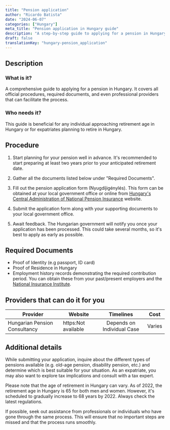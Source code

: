 ```yaml
---
title: "Pension application"
author: "Ricardo Batista"
date: "2024-06-07"
categories: ["Hungary"]
meta_title: "Pension application in Hungary guide"
description: "A step-by-step guide to applying for a pension in Hungary."
draft: false
translationKey: "hungary-pension_application"
---
```


## Description
### What is it?
A comprehensive guide to applying for a pension in Hungary. It covers all official procedures, required documents, and even professional providers that can facilitate the process.

### Who needs it?
This guide is beneficial for any individual approaching retirement age in Hungary or for expatriates planning to retire in Hungary.

## Procedure
1. Start planning for your pension well in advance. It's recommended to start preparing at least two years prior to your anticipated retirement date.
   
2. Gather all the documents listed below under "Required Documents".

3. Fill out the pension application form (Nyugdíjigénylés). This form can be obtained at your local government office or online from [Hungary's Central Administration of National Pension Insurance](https://onkormanyzat.munka.hu/Lapok/default.aspx) website.

4. Submit the application form along with your supporting documents to your local government office. 

5. Await feedback. The Hungarian government will notify you once your application has been processed. This could take several months, so it's best to apply as early as possible.

## Required Documents
- Proof of Identity (e.g passport, ID card)
- Proof of Residence in Hungary
- Employment history records demonstrating the required contribution period. You can obtain these from your past/present employers and the [National Insurance Institute](https://onkormanyzat.munka.hu/Lapok/fooldal.aspx).

## Providers that can do it for you
| Provider        |     Website     |     Timelines    |       Cost      |
| --------------- | --------------- |  :-------------: | :-------------: |
| Hungarian Pension Consultancy |  https:Not available       | Depends on Individual Case      | Varies       |

## Additional details
While submitting your application, inquire about the different types of pensions available (e.g. old-age pension, disability pension, etc.) and determine which is best suitable for your situation. As an expatriate, you may also want to explore tax implications and consult with a tax expert.
 
Please note that the age of retirement in Hungary can vary. As of 2022, the retirement age in Hungary is 65 for both men and women. However, it's scheduled to gradually increase to 68 years by 2022. Always check the latest regulations.

If possible, seek out assistance from professionals or individuals who have gone through the same process. This will ensure that no important steps are missed and that the process runs smoothly.